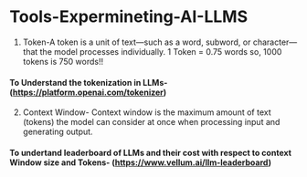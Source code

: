 # Tools-Expermineting-AI-LLMS

1. Token-A token is a unit of text—such as a word, subword, or character—that the model processes individually.
   1 Token = 0.75 words
   so, 1000 tokens is 750 words!!

#### To Understand the tokenization in LLMs- (https://platform.openai.com/tokenizer)

2. Context Window- Context window is the maximum amount of text (tokens) the model can consider at once when processing input and generating output.

#### To undertand leaderboard of LLMs and their cost with respect to context Window size and Tokens- (https://www.vellum.ai/llm-leaderboard)

